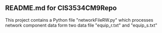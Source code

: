 ## README.md for CIS3534CM9Repo

This project contains a Python file "networkFileRW.py" which processes network component data form two data file "equip_r.txt" and "equip_s.txt"